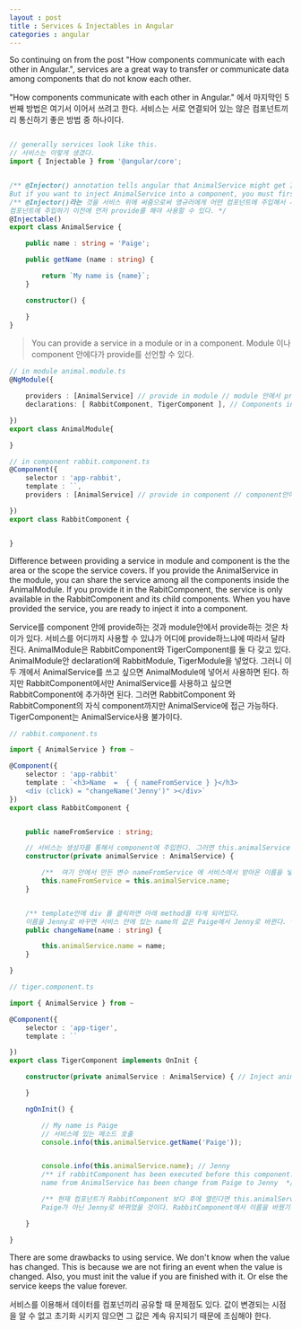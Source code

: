 ```yaml
---
layout : post
title : Services & Injectables in Angular
categories : angular
---
```


So continuing on from the post "How components communicate with each other in Angular.",
services are a great way to transfer or communicate data among components that do not know each other.

"How components communicate with each other in Angular." 에서 마지막인 5번째 방법은 여기서 이어서 쓰려고 한다.
서비스는 서로 연결되어 있는 않은 컴포넌트끼리 통신하기 좋은 방법 중 하나이다.

```ts

// generally services look like this.
// 서비스는 이렇게 생겼다.
import { Injectable } from '@angular/core';


/** @Injector() annotation tells angular that AnimalService might get Injected in some component.
But if you want to inject AnimalService into a component, you must first provide it. */
/** @Injector()라는 것을 서비스 위에 써줌으로써 앵규러에게 어떤 컴포넌트에 주입해서 사용할 수 있게 하는 것이다. 
컴포넌트에 주입하기 이전에 먼저 provide를 해야 사용할 수 있다. */
@Injectable()
export class AnimalService {

	public name : string = 'Paige';

	public getName (name : string) {

		return `My name is {name}`;
	}

	constructor() {

	}
}


```



> You can provide a service in a module or in a component.
> Module 이나 component 안에다가 provide를 선언할 수 있다.

```ts
// in module animal.module.ts
@NgModule({

	providers : [AnimalService] // provide in module // module 안에서 provider 설정
	declarations: [ RabbitComponent, TigerComponent ], // Components in Animal Module

})
export class AnimalModule{

}

// in component rabbit.component.ts
@Component({
	selector : 'app-rabbit',
	template : ``,
	providers : [AnimalService] // provide in component // component안에서 provider 설정

})
export class RabbitComponent {


}

```


Difference between providing a service in module and component is the the area or the scope the service covers.
If you provide the AnimalService in the module, you can share the service among all the components inside the AnimalModule.
If you provide it in the RabitComponent, the service is only available in the RabbitComponent and its child components.
When you have provided the service, you are ready to inject it into a component.

Service를 component 안에 provide하는 것과 module안에서 provide하는 것은 차이가 있다.
서비스를 어디까지 사용할 수 있냐가 어디에 provide하느냐에 따라서 달라진다.
AnimalModule은 RabbitComponent와 TigerComponent를 둘 다 갖고 있다. AnimalModule안 declaration에
RabbitModule, TigerModule을 넣었다. 그러니 이 두 개에서 AnimalService를 쓰고 싶으면 AnimalModule에 넣어서 사용하면 된다.
하지만 RabbitComponent에서만 AnimalService를 사용하고 싶으면 RabbitComponent에 추가하면 된다. 
그러면 RabbitComponent 와 RabbitComponent의 자식 component까지만 AnimalService에 접근 가능하다.
TigerComponent는 AnimalService사용 불가이다.


```ts
// rabbit.component.ts

import { AnimalService } from ~

@Component({
	selector : 'app-rabbit'
	template : `<h3>Name  =  { { nameFromService } }</h3>
	<div (click) = "changeName('Jenny')" ></div>` 
})		
export class RabbitComponent {


	public nameFromService : string;

	// 서비스는 생성자를 통해서 component에 주입한다. 그러면 this.animalService 로 서비스 접근 가능
	constructor(private animalService : AnimalService) {

		/**  여기 안에서 만든 변수 nameFromService 에 서비스에서 받아온 이름을 넣고 화면에 nameFromService을 찍으면 Jenny가 찍힌다.*/
		this.nameFromService = this.animalService.name; 
	}


	/** template안에 div 를 클릭하면 아래 method를 타게 되어있다. 
	이름을 Jenny로 바꾸면 서비스 안에 있는 name의 값은 Paige에서 Jenny로 바뀐다. */
	public changeName(name : string) {

		this.animalService.name = name;
	}

}

```


```ts
// tiger.component.ts

import { AnimalService } from ~

@Component({
	selector : 'app-tiger',
	template : ``

})
export class TigerComponent implements OnInit {

	constructor(private animalService : AnimalService) { // Inject animal service

	}

	ngOnInit() {

		// My name is Paige 
		// 서비스에 있는 메소드 호출
		console.info(this.animalService.getName('Paige'));  


		console.info(this.animalService.name); // Jenny 
		/** if rabbitComponent has been executed before this component. 
		name from AnimalService has been change from Paige to Jenny  */

		/** 현재 컴포넌트가 RabbitComponent 보다 후에 열린다면 this.animalService.name은
		Paige가 아닌 Jenny로 바뀌었을 것이다. RabbitComponent에서 이름을 바꿨기 때문에 !  */

	}

}


```



There are some drawbacks to using service.
We don't know when the value has changed.
This is because we are not firing an event when the value is changed.
Also, you must init the value if you are finished with it. Or else the service keeps the value forever.

서비스를 이용해서 데이터를 컴포넌끼리 공유할 때 문제점도 있다.
값이 변경되는 시점을 알 수 없고 초기화 시키지 않으면 그 값은 계속 유지되기 때문에 조심해야 한다.









